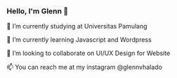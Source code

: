 ### Hello, I'm Glenn 👋


🔭 I’m currently studying at Universitas Pamulang

🌱 I’m currently learning Javascript and Wordpress

👯 I’m looking to collaborate on UI/UX Design for Website

📫 You can reach me at my instagram @glennvhalado
